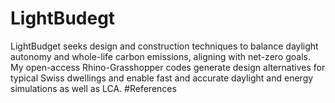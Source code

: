 # LightBudegt
LightBudget seeks design and construction techniques to balance daylight autonomy and whole-life carbon emissions, aligning with net-zero goals. My open-access Rhino-Grasshopper codes generate design alternatives for typical Swiss dwellings and enable fast and accurate daylight and energy simulations as well as LCA.
#References


